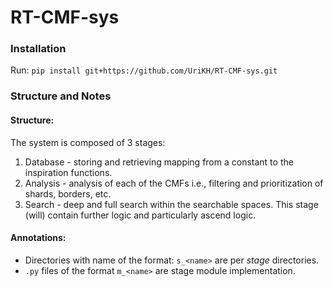 # RT-CMF-sys

### Installation
Run: `pip install git+https://github.com/UriKH/RT-CMF-sys.git`

### Structure and Notes
#### Structure:
The system is composed of 3 stages:
1. Database - storing and retrieving mapping from a constant to the inspiration functions.
2. Analysis - analysis of each of the CMFs i.e., filtering and prioritization of shards, borders, etc. 
3. Search - deep and full search within the searchable spaces. This stage (will) contain further logic and particularly ascend logic.

#### Annotations:
* Directories with name of the format: `s_<name>` are per _stage_ directories.
* `.py` files of the format `m_<name>` are stage module implementation.